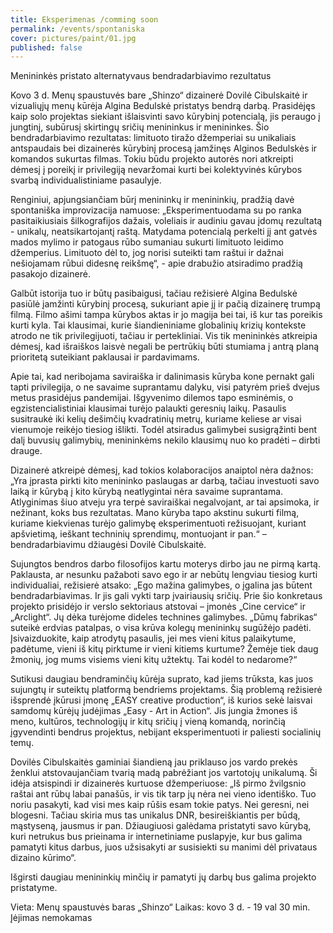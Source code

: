 ```yaml
---
title: Eksperimenas /comming soon
permalink: /events/spontaniska
cover: pictures/paint/01.jpg
published: false
---
```


<article>

Menininkės pristato alternatyvaus bendradarbiavimo rezultatus

Kovo 3 d. Menų spaustuvės bare „Shinzo“ dizainerė Dovilė Cibulskaitė ir vizualiųjų menų kūrėja Algina Bedulskė pristatys bendrą darbą. Prasidėjęs kaip solo projektas siekiant išlaisvinti savo kūrybinį potencialą, jis peraugo į jungtinį, subūrusį skirtingų sričių menininkus ir menininkes. Šio bendradarbiavimo rezultatas: limituoto tiražo džemperiai su unikaliais antspaudais bei dizainerės kūrybinį procesą įamžinęs Alginos Bedulskės ir komandos sukurtas filmas. Tokiu būdu projekto autorės nori atkreipti dėmesį į poreikį ir privilegiją nevaržomai kurti bei kolektyvinės kūrybos svarbą individualistiniame pasaulyje.

Renginiui, apjungsiančiam būrį menininkų ir menininkių, pradžią davė spontaniška improvizacija namuose: „Eksperimentuodama su po ranka pasitaikiusiais šilkografijos dažais, voleliais ir audiniu gavau įdomų rezultatą  - unikalų, neatsikartojantį raštą. Matydama potencialą perkelti jį ant gatvės mados mylimo ir patogaus rūbo sumaniau sukurti limituoto leidimo džemperius. Limituoto dėl to, jog norisi suteikti tam raštui ir dažnai nešiojamam rūbui didesnę reikšmę“, - apie drabužio atsiradimo pradžią pasakojo dizainerė.

Galbūt istorija tuo ir būtų pasibaigusi, tačiau režisierė Algina Bedulskė pasiūlė įamžinti kūrybinį procesą, sukuriant apie jį ir pačią dizainerę trumpą filmą.  Filmo ašimi tampa kūrybos aktas ir jo magija bei tai, iš kur tas poreikis kurti kyla. Tai klausimai, kurie šiandieniniame globalinių krizių kontekste atrodo ne tik privilegijuoti, tačiau ir pertekliniai. Vis tik menininkės atkreipia dėmesį, kad išraiškos laisvė negali be pertrūkių būti stumiama į antrą planą prioritetą suteikiant paklausai ir pardavimams.

Apie tai, kad neribojama saviraiška ir dalinimasis kūryba kone pernakt gali tapti privilegija, o ne savaime suprantamu dalyku, visi patyrėm prieš dvejus metus prasidėjus pandemijai. Išgyvenimo dilemos tapo esminėmis, o egzistencialistiniai klausimai turėjo palaukti geresnių laikų. Pasaulis susitraukė iki kelių dešimčių kvadratinių metrų, kuriame keliese ar visai vienumoje reikėjo tiesiog išlikti. Todėl atsiradus galimybei susigrąžinti bent dalį buvusių galimybių, menininkėms nekilo klausimų nuo ko pradėti – dirbti drauge.

Dizainerė atkreipė dėmesį, kad tokios kolaboracijos anaiptol nėra dažnos: „Yra įprasta pirkti kito menininko paslaugas ar darbą, tačiau investuoti savo laiką ir kūrybą į kito kūrybą neatlygintai nėra savaime suprantama. Atlyginimas šiuo atveju yra terpė saviraiškai negalvojant, ar tai apsimoka, ir nežinant, koks bus rezultatas. Mano kūryba tapo akstinu sukurti filmą, kuriame kiekvienas turėjo galimybę eksperimentuoti režisuojant, kuriant apšvietimą, ieškant techninių sprendimų, montuojant ir pan.“ – bendradarbiavimu džiaugėsi Dovilė Cibulskaitė.

Sujungtos bendros darbo filosofijos kartu moterys dirbo jau ne pirmą kartą. Paklausta, ar nesunku pažaboti savo ego ir ar nebūtų lengviau tiesiog kurti individualiai, režisierė atsako: „Ego mažina galimybes, o įgalina jas būtent bendradarbiavimas. Ir jis gali vykti tarp įvairiausių sričių. Prie šio konkretaus projekto prisidėjo ir verslo sektoriaus atstovai –  įmonės „Cine cervice“ ir „Arclight“. Jų dėka turėjome dideles technines galimybes. „Dūmų fabrikas“ suteikė erdvias patalpas, o visa krūva kolegų menininkų sugūžėjo padėti. Įsivaizduokite, kaip atrodytų pasaulis, jei mes vieni kitus palaikytume, padėtume, vieni iš kitų pirktume ir vieni kitiems kurtume? Žemėje tiek daug žmonių, jog mums visiems vieni kitų užtektų. Tai kodėl to nedarome?“

Sutikusi daugiau bendraminčių kūrėja suprato, kad jiems trūksta, kas juos sujungtų ir suteiktų platformą bendriems projektams. Šią problemą režisierė išsprendė įkūrusi įmonę „EASY creative production“, iš kurios sekė laisvai samdomų kūrėjų judėjimas „Easy - Art in Action“. Jis jungia žmones iš meno, kultūros, technologijų ir kitų sričių į vieną komandą, norinčią įgyvendinti bendrus projektus, nebijant eksperimentuoti ir paliesti socialinių temų.

Dovilės Cibulskaitės gaminiai šiandieną jau priklauso jos vardo prekės ženklui atstovaujančiam tvarią madą pabrėžiant jos vartotojų unikalumą. Ši idėja atsispindi ir dizainerės kurtuose džemperiuose: „Iš pirmo žvilgsnio raštai ant rūbų labai panašūs, ir vis tik tarp jų nėra nei vieno identiško. Tuo noriu pasakyti, kad visi mes kaip rūšis esam tokie patys. Nei geresni, nei blogesni. Tačiau skiria mus tas unikalus DNR, besireiškiantis per būdą, mąstyseną, jausmus ir pan. Džiaugiuosi galėdama pristatyti savo kūrybą, kuri netrukus bus prieinama ir internetiniame puslapyje, kur bus galima pamatyti kitus darbus, juos užsisakyti ar susisiekti su manimi dėl privataus dizaino kūrimo“.

Išgirsti daugiau menininkių minčių ir pamatyti jų darbų bus galima projekto pristatyme.

Vieta: Menų spaustuvės baras „Shinzo“
Laikas: kovo 3 d. - 19 val 30 min.
Įėjimas nemokamas

</article>
